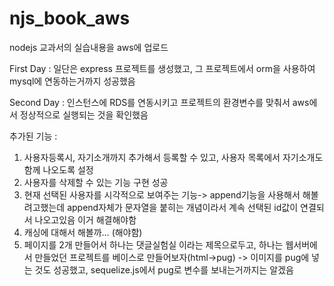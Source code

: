 # njs_book_aws
nodejs 교과서의 실습내용을 aws에 업로드

First Day
: 일단은 express 프로젝트를 생성했고, 그 프로젝트에서 orm을 사용하여 mysql에 연동하는거까지 성공했음

Second Day
: 인스턴스에 RDS를 연동시키고 프로젝트의 환경변수를 맞춰서 aws에서 정상적으로 실행되는 것을 확인했음

추가된 기능 : 
1. 사용자등록시, 자기소개까지 추가해서 등록할 수 있고, 사용자 목록에서 자기소개도 함께 나오도록 설정
2. 사용자를 삭제할 수 있는 기능 구현 성공
3. 현재 선택된 사용자를 시각적으로 보여주는 기능-> append기능을 사용해서 해볼려고했는데 append자체가 문자열을 붙히는 개념이라서 계속 선택된 id값이 연결되서    나오고있음 이거 해결해야함
4. 캐싱에 대해서 해볼까… (해야함)
5. 페이지를 2개 만들어서 하나는 댓글실험실 이라는 제목으로두고, 하나는 웹서버에서 만들었던 프로젝트를 베이스로 만들어보자(html->pug) -> 이미지를 pug에 넣는 것도 성공했고, sequelize.js에서 pug로 변수를 보내는거까지는 알겠음
